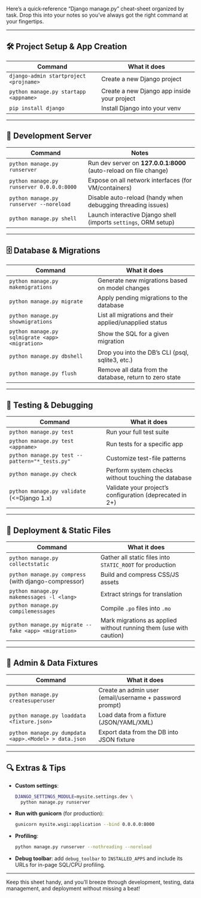 Here’s a quick‐reference “Django manage.py” cheat-sheet organized by task. Drop this into your notes so you’ve always got the right command at your fingertips.

---

## 🛠️ Project Setup & App Creation

| Command                                           | What it does                                                      |
|---------------------------------------------------|-------------------------------------------------------------------|
| `django-admin startproject <projname>`            | Create a new Django project                                      |
| `python manage.py startapp <appname>`             | Create a new Django app inside your project                      |
| `pip install django`                              | Install Django into your venv                                    |

---

## 🚀 Development Server

| Command                                                             | Notes                                                           |
|---------------------------------------------------------------------|-----------------------------------------------------------------|
| `python manage.py runserver`                                        | Run dev server on **127.0.0.1:8000** (auto-reload on file change) |
| `python manage.py runserver 0.0.0.0:8000`                           | Expose on all network interfaces (for VM/containers)           |
| `python manage.py runserver --noreload`                             | Disable auto-reload (handy when debugging threading issues)    |
| `python manage.py shell`                                            | Launch interactive Django shell (imports `settings`, ORM setup) |

---

## 🗄️ Database & Migrations

| Command                                         | What it does                                                        |
|-------------------------------------------------|---------------------------------------------------------------------|
| `python manage.py makemigrations`               | Generate new migrations based on model changes                      |
| `python manage.py migrate`                      | Apply pending migrations to the database                            |
| `python manage.py showmigrations`               | List all migrations and their applied/unapplied status              |
| `python manage.py sqlmigrate <app> <migration>` | Show the SQL for a given migration                                  |
| `python manage.py dbshell`                      | Drop you into the DB’s CLI (psql, sqlite3, etc.)                   |
| `python manage.py flush`                        | Remove all data from the database, return to zero state             |

---

## 🧪 Testing & Debugging

| Command                                         | What it does                                                       |
|-------------------------------------------------|--------------------------------------------------------------------|
| `python manage.py test`                         | Run your full test suite                                           |
| `python manage.py test <appname>`               | Run tests for a specific app                                       |
| `python manage.py test --pattern="*_tests.py"`  | Customize test-file patterns                                       |
| `python manage.py check`                        | Perform system checks without touching the database                |
| `python manage.py validate` (<=Django 1.x)      | Validate your project’s configuration (deprecated in 2+)           |

---

## 🔧 Deployment & Static Files

| Command                                                       | What it does                                                               |
|---------------------------------------------------------------|----------------------------------------------------------------------------|
| `python manage.py collectstatic`                              | Gather all static files into `STATIC_ROOT` for production                  |
| `python manage.py compress` (with django-compressor)          | Build and compress CSS/JS assets                                           |
| `python manage.py makemessages -l <lang>`                     | Extract strings for translation                                            |
| `python manage.py compilemessages`                            | Compile `.po` files into `.mo`                                             |
| `python manage.py migrate --fake <app> <migration>`           | Mark migrations as applied without running them (use with caution)         |

---

## 👤 Admin & Data Fixtures

| Command                                               | What it does                                                    |
|-------------------------------------------------------|-----------------------------------------------------------------|
| `python manage.py createsuperuser`                    | Create an admin user (email/username + password prompt)         |
| `python manage.py loaddata <fixture.json>`            | Load data from a fixture (JSON/YAML/XML)                        |
| `python manage.py dumpdata <app>.<Model> > data.json`  | Export data from the DB into JSON fixture                       |

---

## 🔍 Extras & Tips

- **Custom settings**:  
  ```bash
  DJANGO_SETTINGS_MODULE=mysite.settings.dev \
    python manage.py runserver
  ```
- **Run with gunicorn** (for production):  
  ```bash
  gunicorn mysite.wsgi:application --bind 0.0.0.0:8000
  ```
- **Profiling**:  
  ```bash
  python manage.py runserver --nothreading --noreload
  ```
- **Debug toolbar**: add `debug_toolbar` to `INSTALLED_APPS` and include its URLs for in-page SQL/CPU profiling.

---

Keep this sheet handy, and you’ll breeze through development, testing, data management, and deployment without missing a beat!